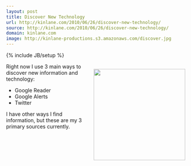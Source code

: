 ```yaml
---
layout: post
title: Discover New Technology
url: http://kinlane.com/2010/06/26/discover-new-technology/
source: http://kinlane.com/2010/06/26/discover-new-technology/
domain: kinlane.com
image: http://kinlane-productions.s3.amazonaws.com/discover.jpg
---
```

{% include JB/setup %}<p><img class="alignnone" style="padding: 15px;" title="Discover" src="http://kinlane-productions.s3.amazonaws.com/discover.jpg" alt="" width="250" align="right" />Right now I use 3 main ways to discover new information and technology:
<ul class="mainlist">
	<li>Google Reader</li>
	<li>Google Alerts</li>
	<li>Twitter</li>
</ul>
I have other ways I find information, but these are my 3 primary sources currently.</p>
